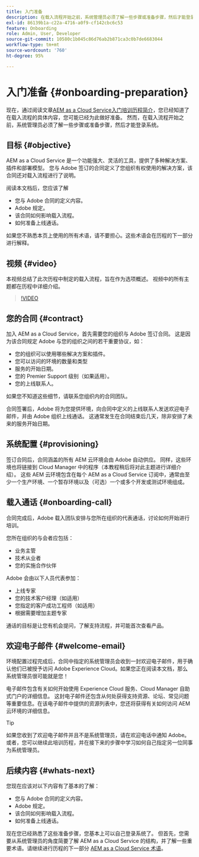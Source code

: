 ```yaml
---
title: 入门准备
description: 在载入流程开始之前，系统管理员必须了解一些步骤或准备步骤，然后才能登录系统。
exl-id: 86139b1a-c22a-4716-a0f9-cf142cbc6c53
feature: Onboarding
role: Admin, User, Developer
source-git-commit: 10580c1b045c86d76ab2b871ca3c0b7de6683044
workflow-type: tm+mt
source-wordcount: '760'
ht-degree: 95%

---
```


# 入门准备 {#onboarding-preparation}

现在，通过阅读文章[AEM as a Cloud Service入门培训历程简介](overview.md)，您已经知道了在载入流程的具体内容，您可能已经为此做好准备。 然而，在载入流程开始之前，系统管理员必须了解一些步骤或准备步骤，然后才能登录系统。

## 目标 {#objective}

AEM as a Cloud Service 是一个功能强大、灵活的工具，提供了多种解决方案、插件和部署模型。 您与 Adobe 签订的合同定义了您组织有权使用的解决方案，该合同还对载入流程进行了说明。

阅读本文档后，您应该了解

* 您与 Adobe 合同的定义内容。
* Adobe 规定。
* 该合同如何影响载入流程。
* 如何准备上线通话。

如果您不熟悉本页上使用的所有术语，请不要担心。这些术语会在历程的下一部分进行解释。

## 视频 {#video}

本视频总结了此次历程中制定的载入流程，旨在作为选项概述。 视频中的所有主题都在历程中详细介绍。

>[!VIDEO](https://video.tv.adobe.com/v/336959/?quality=12&learn=on)

## 您的合同 {#contract}

加入 AEM as a Cloud Service，首先需要您的组织与 Adobe 签订合同。 这是因为该合同规定 Adobe 与您的组织之间的若干重要协议，如：

* 您的组织可以使用哪些解决方案和插件。
* 您可以访问的环境的数量和类型
* 服务的开始日期。
* 您的 Premier Support 级别（如果适用）。
* 您的上线联系人。

如果您不知道这些细节，请联系您组织内的合同团队。

合同签署后，Adobe 将为您提供环境，向合同中定义的上线联系人发送欢迎电子邮件，并由 Adobe 组织上线通话。 这通常发生在合同结束后几天，除非安排了未来的服务开始日期。

## 系统配置 {#provisioning}

签订合同后，合同涵盖的所有 AEM 云环境会由 Adobe 自动供应。 同样，这些环境也将链接到 Cloud Manager 中的程序（本教程稍后将对此主题进行详细介绍）。 这些 AEM 云环境包含在每个 AEM as a Cloud Service 订阅中，通常由至少一个生产环境、一个暂存环境以及（可选）一个或多个开发或测试环境组成。

## 载入通话 {#onboarding-call}

合同完成后，Adobe 载入团队安排与您所在组织的代表通话，讨论如何开始进行培训。

您所在组织的与会者应包括：

* 业务主管
* 技术从业者
* 您的实施合作伙伴

Adobe 会由以下人员代表参加：

* 上线专家
* 您的技术客户经理（如适用）
* 您指定的客户成功工程师（如适用）
* 根据需要增加主题专家

通话的目标是让您有机会提问，了解支持流程，并可能首次查看产品。

## 欢迎电子邮件 {#welcome-email}

环境配置过程完成后，合同中指定的系统管理员会收到一封欢迎电子邮件，用于确认他们已被授予访问 Adobe Experience Cloud。如果您正在阅读本文档，那么系统管理员很可能就是您！

电子邮件包含有关如何开始使用 Experience Cloud 服务、Cloud Manager 自助式门户的详细信息。 这封电子邮件还包含从何处获得支持资源、论坛、常见问题等重要信息。在该电子邮件中提供的资源列表中，您还将获得有关如何访问 AEM 云环境的详细信息。

>[!TIP]
>
>如果您收到了欢迎电子邮件并且不是系统管理员，请在欢迎电话中通知 Adobe。 或者，您可以继续此培训历程，并在接下来的步骤中学习如何自己指定另一位同事为系统管理员。

## 后续内容 {#whats-next}

您现在应该对以下内容有了基本的了解：

* 您与 Adobe 合同的定义内容。
* Adobe 规定。
* 该合同如何影响载入流程。
* 如何准备上线通话。

现在您已经熟悉了这些准备步骤，您基本上可以自己登录系统了。 但首先，您需要从系统管理员的角度简要了解 AEM as a Cloud Service 的结构，并了解一些重要术语。请继续进行历程的下一部分 [AEM as a Cloud Service 术语](terminology.md)。
